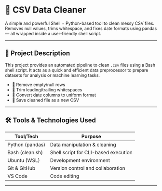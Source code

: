 # 🧽 CSV Data Cleaner

A simple and powerful Shell + Python-based tool to clean messy CSV files.  
Removes null values, trims whitespace, and fixes date formats using pandas — all wrapped inside a user-friendly shell script.

---

## 📌 Project Description

This project provides an automated pipeline to clean `.csv` files using a Bash shell script. It acts as a quick and efficient data preprocessor to prepare datasets for analysis or machine learning tasks.

- 🔹 Remove empty/null rows
- 🔹 Trim leading/trailing whitespaces
- 🔹 Convert date columns to uniform format
- 🔹 Save cleaned file as a new CSV

---

## 🛠️ Tools & Technologies Used

| Tool/Tech        | Purpose                                |
|------------------|----------------------------------------|
| Python (pandas)  | Data manipulation & cleaning           |
| Bash (clean.sh)  | Shell script for CLI-based execution   |
| Ubuntu (WSL)     | Development environment                |
| Git & GitHub     | Version control and collaboration      |
| VS Code          | Code editing                           |

---


